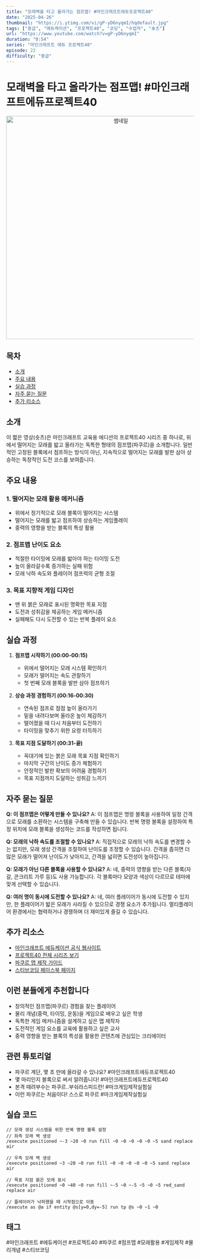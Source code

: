 ```yaml
---
title: "모래벽을 타고 올라가는 점프맵! #마인크래프트에듀프로젝트40"
date: "2025-04-26"
thumbnail: "https://i.ytimg.com/vi/gP-yD6nyqmI/hqdefault.jpg"
tags: ["중급", "에듀케이션", "프로젝트40", "코딩", "수업자", "숏츠"]
url: "https://www.youtube.com/watch?v=gP-yD6nyqmI"
duration: "0:54"
series: "마인크래프트 에듀 프로젝트40"
episode: 22
difficulty: "중급"
---
```


# 모래벽을 타고 올라가는 점프맵! #마인크래프트에듀프로젝트40

<div align="center">
<img src="https://i.ytimg.com/vi/gP-yD6nyqmI/hqdefault.jpg" alt="썸네일" width="600"/>
</div>

## 목차
- [소개](#소개)
- [주요 내용](#주요-내용)
- [실습 과정](#실습-과정)
- [자주 묻는 질문](#자주-묻는-질문)
- [추가 리소스](#추가-리소스)

## 소개
이 짧은 영상(숏츠)은 마인크래프트 교육용 에디션의 프로젝트40 시리즈 중 하나로, 위에서 떨어지는 모래를 밟고 올라가는 독특한 형태의 점프맵(파쿠르)을 소개합니다. 일반적인 고정된 블록에서 점프하는 방식이 아닌, 지속적으로 떨어지는 모래를 발판 삼아 상승하는 독창적인 도전 코스를 보여줍니다.

## 주요 내용

### 1. 떨어지는 모래 활용 메커니즘
- 위에서 정기적으로 모래 블록이 떨어지는 시스템
- 떨어지는 모래를 밟고 점프하여 상승하는 게임플레이
- 중력의 영향을 받는 블록의 특성 활용

### 2. 점프맵 난이도 요소
- 적절한 타이밍에 모래를 밟아야 하는 타이밍 도전
- 높이 올라갈수록 증가하는 실패 위험
- 모래 낙하 속도와 플레이어 점프력의 균형 조절

### 3. 목표 지향적 게임 디자인
- 맨 위 붉은 모래로 표시된 명확한 목표 지점
- 도전과 성취감을 제공하는 게임 메커니즘
- 실패해도 다시 도전할 수 있는 반복 플레이 요소

## 실습 과정

1. **점프맵 시작하기 (00:00-00:15)**
   - 위에서 떨어지는 모래 시스템 확인하기
   - 모래가 떨어지는 속도 관찰하기
   - 첫 번째 모래 블록을 발판 삼아 점프하기

2. **상승 과정 경험하기 (00:16-00:30)**
   - 연속된 점프로 점점 높이 올라가기
   - 밑을 내려다보며 올라온 높이 체감하기
   - 떨어졌을 때 다시 처음부터 도전하기
   - 타이밍을 맞추기 위한 요령 터득하기

3. **목표 지점 도달하기 (00:31-끝)**
   - 꼭대기에 있는 붉은 모래 목표 지점 확인하기
   - 마지막 구간의 난이도 증가 체험하기
   - 안정적인 발판 확보의 어려움 경험하기
   - 목표 지점까지 도달하는 성취감 느끼기

## 자주 묻는 질문

**Q: 이 점프맵은 어떻게 만들 수 있나요?**
A: 이 점프맵은 명령 블록을 사용하여 일정 간격으로 모래를 소환하는 시스템을 구축해 만들 수 있습니다. 반복 명령 블록을 설정하여 특정 위치에 모래 블록을 생성하는 코드를 작성하면 됩니다.

**Q: 모래의 낙하 속도를 조절할 수 있나요?**
A: 직접적으로 모래의 낙하 속도를 변경할 수는 없지만, 모래 생성 간격을 조절하여 난이도를 조정할 수 있습니다. 간격을 좁히면 더 많은 모래가 떨어져 난이도가 낮아지고, 간격을 넓히면 도전성이 높아집니다.

**Q: 모래가 아닌 다른 블록을 사용할 수 있나요?**
A: 네, 중력의 영향을 받는 다른 블록(자갈, 콘크리트 가루 등)도 사용 가능합니다. 각 블록마다 모양과 색상이 다르므로 테마에 맞게 선택할 수 있습니다.

**Q: 여러 명이 동시에 도전할 수 있나요?**
A: 네, 여러 플레이어가 동시에 도전할 수 있지만, 한 플레이어가 밟은 모래가 사라질 수 있으므로 경쟁 요소가 추가됩니다. 멀티플레이어 환경에서는 협력하거나 경쟁하며 더 재미있게 즐길 수 있습니다.

## 추가 리소스
- [마인크래프트 에듀케이션 공식 웹사이트](https://education.minecraft.net/)
- [프로젝트40 전체 시리즈 보기](링크)
- [파쿠르 맵 제작 가이드](링크)
- [스티브코딩 페이스북 페이지](https://www.facebook.com/stvcoding/)

## 이런 분들에게 추천합니다
- 창의적인 점프맵(파쿠르) 경험을 찾는 플레이어
- 물리 개념(중력, 타이밍, 운동)을 게임으로 배우고 싶은 학생
- 독특한 게임 메커니즘을 설계하고 싶은 맵 제작자
- 도전적인 게임 요소를 교육에 활용하고 싶은 교사
- 중력 영향을 받는 블록의 특성을 활용한 콘텐츠에 관심있는 크리에이터

## 관련 튜토리얼
- 파쿠르 계단, 몇 초 만에 올라갈 수 있나요? #마인크래프트에듀프로젝트40
- 몇 마리인지 블록으로 써서 알려줍니다! #마인크래프트에듀프로젝트40
- 본격 때려부수는 파쿠르..부숴라스피드런! #마크게임제작실험실
- 이런 파쿠르는 처음이다! 스스로 파쿠르 #마크게임제작실험실

## 실습 코드
```
// 모래 생성 시스템을 위한 반복 명령 블록 설정
// 좌측 모래 벽 생성
/execute positioned ~-3 ~20 ~0 run fill ~0 ~0 ~0 ~0 ~0 ~5 sand replace air

// 우측 모래 벽 생성
/execute positioned ~3 ~20 ~0 run fill ~0 ~0 ~0 ~0 ~0 ~5 sand replace air

// 목표 지점 붉은 모래 표시
/execute positioned ~0 ~40 ~0 run fill ~-5 ~0 ~-5 ~5 ~0 ~5 red_sand replace air

// 플레이어가 낙하했을 때 시작점으로 이동
/execute as @a if entity @s[y=0,dy=-5] run tp @s ~0 ~1 ~0
```

## 태그
#마인크래프트 #에듀케이션 #프로젝트40 #파쿠르 #점프맵 #모래활용 #게임제작 #물리개념 #스티브코딩
